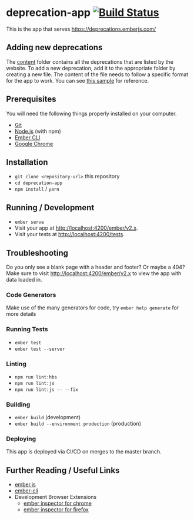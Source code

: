 # deprecation-app [![Build Status](https://travis-ci.org/ember-learn/deprecation-app.svg?branch=master)](https://travis-ci.org/ember-learn/deprecation-app)

This is the app that serves https://deprecations.emberjs.com/

## Adding new deprecations

The [content](https://github.com/ember-learn/deprecation-app/tree/master/content/) folder contains all the deprecations that are listed by the website. To add a new deprecation, add it to the appropriate folder by creating a new file. The content of the file needs to follow a specific format for the app to work. You can see [this sample](https://raw.githubusercontent.com/ember-learn/deprecation-app/master/content/ember/v3/getting-each.md) for reference.

## Prerequisites

You will need the following things properly installed on your computer.

* [Git](https://git-scm.com/)
* [Node.js](https://nodejs.org/) (with npm)
* [Ember CLI](https://ember-cli.com/)
* [Google Chrome](https://google.com/chrome/)

## Installation

* `git clone <repository-url>` this repository
* `cd deprecation-app`
* `npm install` / `yarn`

## Running / Development

* `ember serve`
* Visit your app at [http://localhost:4200/ember/v2.x](http://localhost:4200/ember/v2.x).
* Visit your tests at [http://localhost:4200/tests](http://localhost:4200/tests).

## Troubleshooting

Do you only see a blank page with a header and footer? Or maybe a 404? Make sure to visit
[http://localhost:4200/ember/v2.x](http://localhost:4200/ember/v2.x) to view the app
with data loaded in.

### Code Generators

Make use of the many generators for code, try `ember help generate` for more details

### Running Tests

* `ember test`
* `ember test --server`

### Linting

* `npm run lint:hbs`
* `npm run lint:js`
* `npm run lint:js -- --fix`

### Building

* `ember build` (development)
* `ember build --environment production` (production)

### Deploying

This app is deployed via CI/CD on merges to the master branch. 

## Further Reading / Useful Links

* [ember.js](https://emberjs.com/)
* [ember-cli](https://ember-cli.com/)
* Development Browser Extensions
  * [ember inspector for chrome](https://chrome.google.com/webstore/detail/ember-inspector/bmdblncegkenkacieihfhpjfppoconhi)
  * [ember inspector for firefox](https://addons.mozilla.org/en-US/firefox/addon/ember-inspector/)
